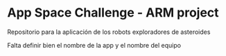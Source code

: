 # App Space Challenge - ARM project
Repositorio para la aplicación de los robots exploradores de asteroides

Falta definir bien el nombre de la app y el nombre del equipo
